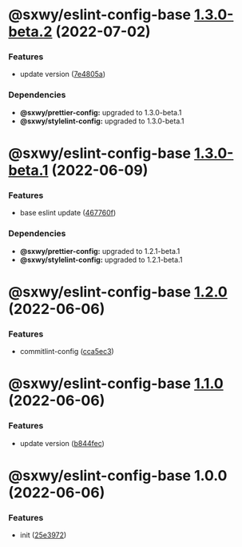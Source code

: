 # @sxwy/eslint-config-base [1.3.0-beta.2](https://github.com/sxwy/standard/compare/@sxwy/eslint-config-base@1.3.0-beta.1...@sxwy/eslint-config-base@1.3.0-beta.2) (2022-07-02)


### Features

* update version ([7e4805a](https://github.com/sxwy/standard/commit/7e4805ac5bf883932297cf88f796e9735e0f4e2f))





### Dependencies

* **@sxwy/prettier-config:** upgraded to 1.3.0-beta.1
* **@sxwy/stylelint-config:** upgraded to 1.3.0-beta.1

# @sxwy/eslint-config-base [1.3.0-beta.1](https://github.com/sxwy/standard/compare/@sxwy/eslint-config-base@1.2.0...@sxwy/eslint-config-base@1.3.0-beta.1) (2022-06-09)


### Features

* base eslint update ([467760f](https://github.com/sxwy/standard/commit/467760fb1e90cc6a2b8848207b366f6515bd3012))





### Dependencies

* **@sxwy/prettier-config:** upgraded to 1.2.1-beta.1
* **@sxwy/stylelint-config:** upgraded to 1.2.1-beta.1

# @sxwy/eslint-config-base [1.2.0](https://github.com/sxwy/standard/compare/@sxwy/eslint-config-base@1.1.0...@sxwy/eslint-config-base@1.2.0) (2022-06-06)


### Features

* commitlint-config ([cca5ec3](https://github.com/sxwy/standard/commit/cca5ec343f14d5d666d08681b725c03d3a4277d8))

# @sxwy/eslint-config-base [1.1.0](https://github.com/sxwy/standard/compare/@sxwy/eslint-config-base@1.0.0...@sxwy/eslint-config-base@1.1.0) (2022-06-06)


### Features

* update version ([b844fec](https://github.com/sxwy/standard/commit/b844fec212ea7a6dd8d5d1f056c97adb9d8b31cf))

# @sxwy/eslint-config-base 1.0.0 (2022-06-06)


### Features

* init ([25e3972](https://github.com/sxwy/standard/commit/25e3972b65d2b66d1057b4387fd3a2e079a28a92))
